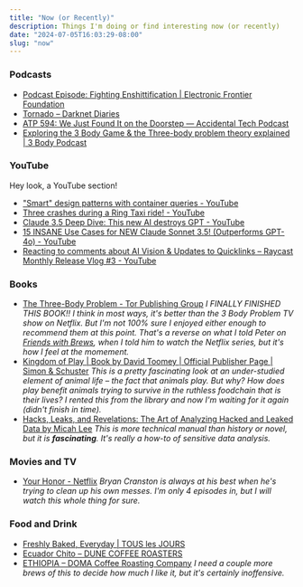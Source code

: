 ```yaml
---
title: "Now (or Recently)"
description: Things I'm doing or find interesting now (or recently)
date: "2024-07-05T16:03:29-08:00"
slug: "now"
---
```


### Podcasts

- [Podcast Episode: Fighting Enshittification | Electronic Frontier Foundation](https://www.eff.org/deeplinks/2024/06/podcast-episode-fighting-enshittification)
- [Tornado – Darknet Diaries](https://darknetdiaries.com/episode/147/)
- [ATP 594: We Just Found It on the Doorstep — Accidental Tech Podcast](https://atp.fm/594)
- [Exploring the 3 Body Game & the Three-body problem theory explained | 3 Body Podcast](https://podcasts.apple.com/us/podcast/3-body-podcast/id1733588331?i=1000650698306)

### YouTube

Hey look, a YouTube section!

- ["Smart" design patterns with container queries - YouTube](https://www.youtube.com/watch?v=DHj7JhH8ins&t=51s)
- [Three crashes during a Ring Taxi ride! - YouTube](https://www.youtube.com/watch?v=zOhNHP-F7HU)
- [Claude 3.5 Deep Dive: This new AI destroys GPT - YouTube](https://www.youtube.com/watch?v=b7JCor1DGJw&t=1657s)
- [15 INSANE Use Cases for NEW Claude Sonnet 3.5! (Outperforms GPT-4o) - YouTube](https://www.youtube.com/watch?v=wBJZQt23J7M)
- [Reacting to comments about AI Vision & Updates to Quicklinks – Raycast Monthly Release Vlog #3 - YouTube](https://www.youtube.com/watch?v=QYquJ-USWOo)

### Books

- [The Three-Body Problem - Tor Publishing Group](https://torpublishinggroup.com/the-three-body-problem/) *I FINALLY FINISHED THIS BOOK!! I think in most ways, it's better than the 3 Body Problem TV show on Netflix. But I'm not 100% sure I enjoyed either enough to recommend them at this point. That's a reverse on what I told Peter on [Friends with Brews](https://friendswithbrews.com), when I told him to watch the Netflix series, but it's how I feel at the momement.*
- [Kingdom of Play | Book by David Toomey | Official Publisher Page | Simon & Schuster](https://www.simonandschuster.com/books/Kingdom-of-Play/David-Toomey/9781982154462) *This is a pretty fascinating look at an under-studied element of animal life – the fact that animals play. But why? How does play benefit animals trying to survive in the ruthless foodchain that is their lives? I rented this from the library and now I'm waiting for it again (didn't finish in time).*
- [Hacks, Leaks, and Revelations: The Art of Analyzing Hacked and Leaked Data by Micah Lee](https://hacksandleaks.com/) *This is more technical manual than history or novel, but it is **fascinating**. It's really a how-to of sensitive data analysis.*

### Movies and TV

- [Your Honor - Netflix](https://www.netflix.com/title/81684531) *Bryan Cranston is always at his best when he's trying to clean up his own messes. I'm only 4 episodes in, but I will watch this whole thing for sure.*

### Food and Drink

- [Freshly Baked, Everyday | TOUS les JOURS](https://www.tljus.com/)
- [Ecuador Chito – DUNE COFFEE ROASTERS](https://www.dunecoffee.com/products/ecuador-chito?_pos=1&_sid=c814c9a18&_ss=r)
- [ETHIOPIA – DOMA Coffee Roasting Company](https://www.domacoffee.com/collections/coffee/products/ethiopia) *I need a couple more brews of this to decide how much I like it, but it's certainly inoffensive.*
